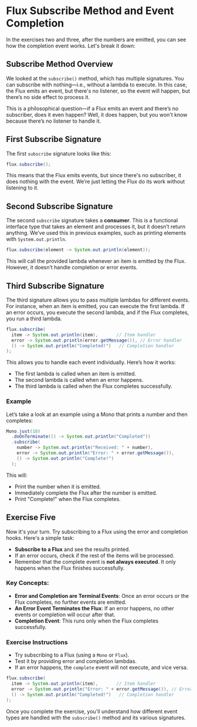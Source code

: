 # Flux Subscribe Method and Event Completion

In the exercises two and three, after the numbers are emitted, you can see how the completion event works. Let's break it down:

## Subscribe Method Overview

We looked at the `subscribe()` method, which has multiple signatures. You can subscribe with nothing—i.e., without a lambda to execute. In this case, the Flux emits an event, but there's no listener, so the event will happen, but there’s no side effect to process it. 

This is a philosophical question—if a Flux emits an event and there’s no subscriber, does it even happen? Well, it does happen, but you won't know because there’s no listener to handle it.

## First Subscribe Signature

The first `subscribe` signature looks like this:

```java
flux.subscribe();
```

This means that the Flux emits events, but since there's no subscriber, it does nothing with the event. We’re just letting the Flux do its work without listening to it.

## Second Subscribe Signature

The second `subscribe` signature takes a **consumer**. This is a functional interface type that takes an element and processes it, but it doesn’t return anything. We’ve used this in previous examples, such as printing elements with `System.out.println`.

```java
flux.subscribe(element -> System.out.println(element));
```

This will call the provided lambda whenever an item is emitted by the Flux. However, it doesn’t handle completion or error events.

## Third Subscribe Signature

The third signature allows you to pass multiple lambdas for different events. For instance, when an item is emitted, you can execute the first lambda. If an error occurs, you execute the second lambda, and if the Flux completes, you run a third lambda.

```java
flux.subscribe(
  item -> System.out.println(item),       // Item handler
  error -> System.out.println(error.getMessage()), // Error handler
  () -> System.out.println("Completed!")   // Completion handler
);
```

This allows you to handle each event individually. Here’s how it works:
- The first lambda is called when an item is emitted.
- The second lambda is called when an error happens.
- The third lambda is called when the Flux completes successfully.

### Example

Let’s take a look at an example using a Mono that prints a number and then completes:

```java
Mono.just(10)
  .doOnTerminate(() -> System.out.println("Completed"))
  .subscribe(
    number -> System.out.println("Received: " + number),
    error -> System.out.println("Error: " + error.getMessage()),
    () -> System.out.println("Complete!")
  );
```

This will:
- Print the number when it is emitted.
- Immediately complete the Flux after the number is emitted.
- Print "Complete!" when the Flux completes.

## Exercise Five

Now it's your turn. Try subscribing to a Flux using the error and completion hooks. Here's a simple task:

- **Subscribe to a Flux** and see the results printed.
- If an error occurs, check if the rest of the items will be processed.
- Remember that the complete event is **not always executed**. It only happens when the Flux finishes successfully.

### Key Concepts:

- **Error and Completion are Terminal Events**: Once an error occurs or the Flux completes, no further events are emitted.
- **An Error Event Terminates the Flux**: If an error happens, no other events or completion will occur after that.
- **Completion Event**: This runs only when the Flux completes successfully.

### Exercise Instructions

- Try subscribing to a Flux (using a `Mono` or `Flux`).
- Test it by providing error and completion lambdas.
- If an error happens, the `complete` event will not execute, and vice versa.

```java
flux.subscribe(
  item -> System.out.println(item),       // Item handler
  error -> System.out.println("Error: " + error.getMessage()), // Error handler
  () -> System.out.println("Completed!")   // Completion handler
);
```

Once you complete the exercise, you'll understand how different event types are handled with the `subscribe()` method and its various signatures.
